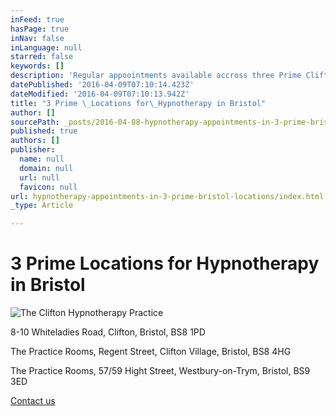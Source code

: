 ```yaml
---
inFeed: true
hasPage: true
inNav: false
inLanguage: null
starred: false
keywords: []
description: 'Regular appoointments available accross three Prime Clifton & Bristol Hypnotherapy Practice Locations'
datePublished: '2016-04-09T07:10:14.423Z'
dateModified: '2016-04-09T07:10:13.942Z'
title: "3 Prime \_Locations for\_Hypnotherapy in Bristol"
author: []
sourcePath: _posts/2016-04-08-hypnotherapy-appointments-in-3-prime-bristol-locations.md
published: true
authors: []
publisher:
  name: null
  domain: null
  url: null
  favicon: null
url: hypnotherapy-appointments-in-3-prime-bristol-locations/index.html
_type: Article

---
```

# 3 Prime  Locations for Hypnotherapy in Bristol
![The Clifton Hypnotherapy Practice](https://s3-us-west-2.amazonaws.com/the-grid-img/p/e2291df59c76781226364c7b20b242a67b59e5f0.jpg)

8-10 Whiteladies Road, Clifton, Bristol, BS8 1PD

The Practice Rooms, Regent Street, Clifton Village, Bristol, BS8 4HG

The Practice Rooms, 57/59 Hight Street, Westbury-on-Trym, Bristol, BS9 3ED

[Contact us][0]

[0]: http://www.cliftonhypnotherapy.com/contact-us/
